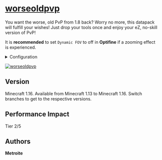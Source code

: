 # [worseoldpvp](https://minhaskamal.github.io/DownGit/#/home?url=https://github.com/Metroite/datapacks/tree/master/worseoldpvp&rootDirectory=false)

You want the worse, old PvP from 1.8 back? Worry no more, this datapack will fulfill your wishes! Just drop your tools once and enjoy your eZ, no-skill version of PvP!

It is **recommended** to set `Dynamic FOV` to off in **Optifine** if a zooming effect is experienced.

<details>
<summary>Configuration</summary>
<br>

Set *$extend$* in *wop.extend* higher, the more the server is lagging (5 is default): `/scoreboard players set $extend$ wop.extend 6`

Use one of the mode funtions numbered from 0 to 2 if only the sword-block (1) or the no-cooldown (2) is wanted (0 is default): `/function worseoldpvp:mode/0`

Alternatively you can change ones mode individually by changing the palyers *wop.mode* score (0 is default): `/scoreboard players set <player> wop.mode 0`

If you also want to be able to block while not sneaking set *$mustsneak$* in *wop.extend* to 0 (1 is default): `/scoreboard players set $mustsneak$ wop.extend 1`

If you prefer status effects over item attributes set *$attribute$* in *wop.extend* to 0 (1 is default): `/scoreboard players set $attribute$ wop.extend 0`

</details>

<a href="https://minhaskamal.github.io/DownGit/#/home?url=https://github.com/Metroite/datapacks/tree/master/worseoldpvp&rootDirectory=false" rel="The worse, old PvP">![worseoldpvp](worseoldpvp.png?raw=true "The worse, old PvP")</a>

## Version

Minecraft 1.16. Available from Minecraft 1.13 to Minecraft 1.16. Switch branches to get to the respective versions.

## Performance Impact

Tier 2/5

## Authors

**Metroite**
